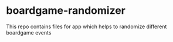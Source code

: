 # boardgame-randomizer
This repo contains files for app which helps to randomize different boardgame events
